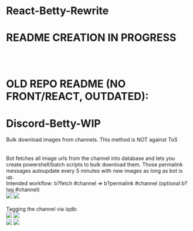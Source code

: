 # React-Betty-Rewrite
# README CREATION IN PROGRESS 
<br><br>
# OLD REPO README (NO FRONT/REACT, OUTDATED):
# Discord-Betty-WIP
Bulk download images from channels. This method is NOT against ToS <br>
<br> <br>
Bot fetches all image urls from the channel into database and lets you create powershell/batch scripts to bulk download them. Those permalink messages autoupdate every 5 minutes with new images as long as bot is up.<br>
Intended workflow: b?fetch #channel => b?permalink #channel (optional b?tag #channel)
<br> 
<img src="https://i.imgur.com/oQLTWcr.png">
<img src="https://i.imgur.com/a7ZZimX.png">
<br><br>Tagging the channel via iqdb:<br>
<img src="https://i.imgur.com/kB1O3ps.png">
<img src="https://i.imgur.com/3egjSRW.png"> 
<br>
<img src="https://i.imgur.com/mpKvCoD.png">
<img src="https://i.imgur.com/bLZQPmJ.png">
